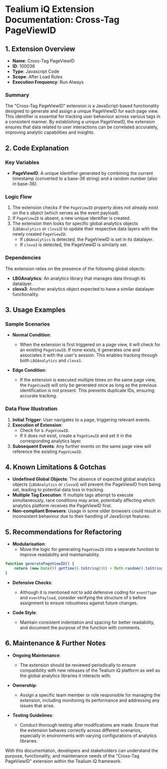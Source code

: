 # Tealium iQ Extension Documentation: Cross-Tag PageViewID

## 1. Extension Overview
- **Name**: Cross-Tag PageViewID
- **ID**: 100036
- **Type**: Javascript Code
- **Scope**: After Load Rules
- **Execution Frequency**: Run Always

### Summary
The "Cross-Tag PageViewID" extension is a JavaScript-based functionality designed to generate and assign a unique PageViewID for each page view. This identifier is essential for tracking user behaviour across various tags in a consistent manner. By establishing a unique PageViewID, the extension ensures that data related to user interactions can be correlated accurately, improving analytic capabilities and insights.

## 2. Code Explanation

### Key Variables
- **PageViewID**: A unique identifier generated by combining the current timestamp (converted to a base-36 string) and a random number (also in base-36).

### Logic Flow
1. The extension checks if the `PageViewID` property does not already exist on the `b` object (which serves as the event payload).
2. If `PageViewID` is absent, a new unique identifier is created.
3. The extension then looks for specific global analytics objects (`LBGAnalytics` or `clova3`) to update their respective data layers with the newly created `PageViewID`:
   - If `LBGAnalytics` is detected, the PageViewID is set in its datalayer.
   - If `clova3` is detected, the PageViewID is similarly set.
  
### Dependencies
The extension relies on the presence of the following global objects:
- **LBGAnalytics**: An analytics library that manages data through its datalayer.
- **clova3**: Another analytics object expected to have a similar datalayer functionality.

## 3. Usage Examples

### Sample Scenarios
- **Normal Condition**: 
  - When the extension is first triggered on a page view, it will check for an existing `PageViewID`. If none exists, it generates one and associates it with the user's session. This enables tracking through both `LBGAnalytics` and `clova3`.
  
- **Edge Condition**:
  - If the extension is executed multiple times on the same page view, the `PageViewID` will only be generated once as long as the previous identification is not present. This prevents duplicate IDs, ensuring accurate tracking.

### Data Flow Illustration
1. **Initial Trigger**: User navigates to a page, triggering relevant events.
2. **Execution of Extension**:
   - Check for `b.PageViewID`.
   - If it does not exist, create a `PageViewID` and set it in the corresponding analytics layer.
3. **Subsequent Events**: Any further events on the same page view will reference the existing `PageViewID`.

## 4. Known Limitations & Gotchas

- **Undefined Global Objects**: The absence of expected global analytics objects (`LBGAnalytics` or `clova3`) will prevent the PageViewID from being set, leading to potential data loss in tracking.
- **Multiple Tag Execution**: If multiple tags attempt to execute simultaneously, race conditions may arise, potentially affecting which analytics platform receives the PageViewID first.
- **Non-compliant Browsers**: Usage in some older browsers could result in inconsistent behaviour due to their handling of JavaScript features.

## 5. Recommendations for Refactoring

- **Modularisation**:
  - Move the logic for generating `PageViewID` into a separate function to improve readability and maintainability.
  
```javascript
function generatePageViewID() {
    return (new Date()).getTime().toString(36) + Math.random().toString(36).split(".").join("");
}
```

- **Defensive Checks**:
  - Although it is mentioned not to add defensive coding for `eventType` and `eventPayload`, consider verifying the structure of `b` before assignment to ensure robustness against future changes.

- **Code Style**:
  - Maintain consistent indentation and spacing for better readability, and document the purpose of the function with comments.

## 6. Maintenance & Further Notes

- **Ongoing Maintenance**:
  - The extension should be reviewed periodically to ensure compatibility with new releases of the Tealium iQ platform as well as the global analytics libraries it interacts with.
  
- **Ownership**:
  - Assign a specific team member or role responsible for managing the extension, including monitoring its performance and addressing any issues that arise.

- **Testing Guidelines**:
  - Conduct thorough testing after modifications are made. Ensure that the extension behaves correctly across different scenarios, especially in environments with varying configurations of analytics libraries.

With this documentation, developers and stakeholders can understand the purpose, functionality, and maintenance needs of the "Cross-Tag PageViewID" extension within the Tealium iQ framework.